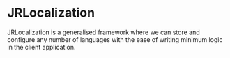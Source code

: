 # JRLocalization
JRLocalization is a generalised framework where we can store and configure any number of languages with the ease of writing minimum logic in the client application.
